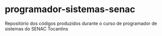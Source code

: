 # programador-sistemas-senac
Repositório dos códigos produzidos durante o curso de programador de sistemas do SENAC Tocantins
